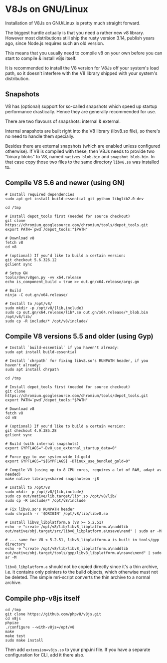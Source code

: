 V8Js on GNU/Linux
=================

Installation of V8Js on GNU/Linux is pretty much straight forward.

The biggest hurdle actually is that you need a rather new v8 library.
However most distributions still ship the rusty version 3.14, publish
years ago, since Node.js requires such an old version.

This means that you usually need to compile v8 on your own before
you can start to compile & install v8js itself.

It is recommended to install the V8 version for V8Js off your system's
load path, so it doesn't interfere with the V8 library shipped with your
system's distribution.


Snapshots
---------

V8 has (optional) support for so-called snapshots which speed up startup
performance drastically.  Hence they are generally recommended for use.

There are two flavours of snapshots: internal & external.

Internal snapshots are built right into the V8 library (libv8.so file),
so there's no need to handle them specially.

Besides there are external snapshots (which are enabled unless configured
otherwise).  If V8 is compiled with these, then V8Js needs to provide two
"binary blobs" to V8, named `natives_blob.bin` and `snapshot_blob.bin`.
In that case copy those two files to the same directory `libv8.so` was
installed to.


Compile V8 5.6 and newer (using GN)
-----------------------------------

```
# Install required dependencies
sudo apt-get install build-essential git python libglib2.0-dev

cd /tmp

# Install depot_tools first (needed for source checkout)
git clone https://chromium.googlesource.com/chromium/tools/depot_tools.git
export PATH=`pwd`/depot_tools:"$PATH"

# Download v8
fetch v8
cd v8

# (optional) If you'd like to build a certain version:
git checkout 5.6.326.12
gclient sync

# Setup GN
tools/dev/v8gen.py -vv x64.release
echo is_component_build = true >> out.gn/x64.release/args.gn

# Build
ninja -C out.gn/x64.release/

# Install to /opt/v8/
sudo mkdir -p /opt/v8/{lib,include}
sudo cp out.gn/x64.release/lib*.so out.gn/x64.release/*_blob.bin /opt/v8/lib/
sudo cp -R include/* /opt/v8/include/
```


Compile V8 versions 5.5 and older (using Gyp)
---------------------------------------------


```
# Install `build-essential` if you haven't already:
sudo apt install build-essential

# Install `chrpath` for fixing libv8.so's RUNPATH header, if you haven't already:
sudo apt install chrpath

cd /tmp

# Install depot_tools first (needed for source checkout)
git clone https://chromium.googlesource.com/chromium/tools/depot_tools.git
export PATH=`pwd`/depot_tools:"$PATH"

# Download v8
fetch v8
cd v8

# (optional) If you'd like to build a certain version:
git checkout 4.9.385.28
gclient sync

# Build (with internal snapshots)
export GYPFLAGS="-Dv8_use_external_startup_data=0"

# Force gyp to use system-wide ld.gold
export GYPFLAGS="${GYPFLAGS} -Dlinux_use_bundled_gold=0"

# Compile V8 (using up to 8 CPU cores, requires a lot of RAM, adapt as needed)
make native library=shared snapshot=on -j8

# Install to /opt/v8
sudo mkdir -p /opt/v8/{lib,include}
sudo cp out/native/lib.target/lib*.so /opt/v8/lib/
sudo cp -R include/* /opt/v8/include

# Fix libv8.so's RUNPATH header
sudo chrpath -r '$ORIGIN' /opt/v8/lib/libv8.so

# Install libv8_libplatform.a (V8 >= 5.2.51)
echo -e "create /opt/v8/lib/libv8_libplatform.a\naddlib out/native/obj.target/src/libv8_libplatform.a\nsave\nend" | sudo ar -M

# ... same for V8 < 5.2.51, libv8_libplatform.a is built in tools/gyp directory
echo -e "create /opt/v8/lib/libv8_libplatform.a\naddlib out/native/obj.target/tools/gyp/libv8_libplatform.a\nsave\nend" | sudo ar -M
```

`libv8_libplatform.a` should not be copied directly since it's a thin
archive, i.e. it contains only pointers to the build objects, which
otherwise must not be deleted.  The simple mri-script converts the
thin archive to a normal archive.


Compile php-v8js itself
-----------------------

```
cd /tmp
git clone https://github.com/phpv8/v8js.git
cd v8js
phpize
./configure --with-v8js=/opt/v8
make
make test
sudo make install
```

Then add `extension=v8js.so` to your php.ini file. If you have a separate configuration for CLI, add it there also.

